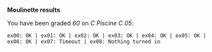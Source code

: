 **Moulinette results**

You have been graded *60* on *C Piscine C 05*:
```
ex00: OK | ex01: OK | ex02: OK | ex03: OK | ex04: OK | ex05: OK | ex06: OK | ex07: Timeout | ex08: Nothing turned in
```
